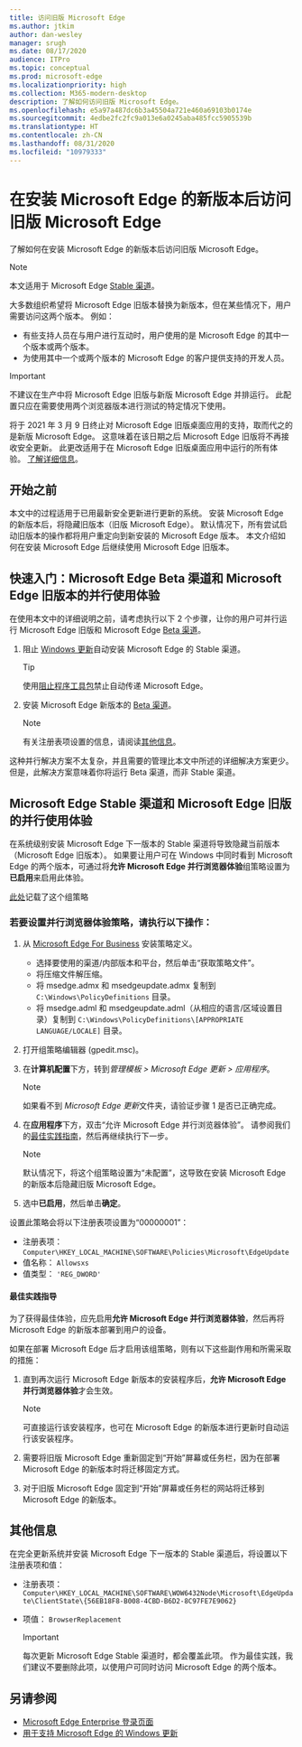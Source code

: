 ```yaml
---
title: 访问旧版 Microsoft Edge
ms.author: jtkim
author: dan-wesley
manager: srugh
ms.date: 08/17/2020
audience: ITPro
ms.topic: conceptual
ms.prod: microsoft-edge
ms.localizationpriority: high
ms.collection: M365-modern-desktop
description: 了解如何访问旧版 Microsoft Edge。
ms.openlocfilehash: e5a97a487dc6b3a45504a721e460a69103b0174e
ms.sourcegitcommit: 4edbe2fc2fc9a013e6a0245aba485fcc5905539b
ms.translationtype: HT
ms.contentlocale: zh-CN
ms.lasthandoff: 08/31/2020
ms.locfileid: "10979333"
---
```

# 在安装 Microsoft Edge 的新版本后访问旧版 Microsoft Edge

了解如何在安装 Microsoft Edge 的新版本后访问旧版 Microsoft Edge。

> [!NOTE]
> 本文适用于 Microsoft Edge [Stable 渠道](microsoft-edge-channels.md)。

大多数组织希望将 Microsoft Edge 旧版本替换为新版本，但在某些情况下，用户需要访问这两个版本。 例如：

- 有些支持人员在与用户进行互动时，用户使用的是 Microsoft Edge 的其中一个版本或两个版本。
- 为使用其中一个或两个版本的 Microsoft Edge 的客户提供支持的开发人员。

> [!IMPORTANT]
> 不建议在生产中将 Microsoft Edge 旧版与新版 Microsoft Edge 并排运行。 此配置只应在需要使用两个浏览器版本进行测试的特定情况下使用。
>
> 将于 2021 年 3 月 9 日终止对 Microsoft Edge 旧版桌面应用的支持，取而代之的是新版 Microsoft Edge。 这意味着在该日期之后 Microsoft Edge 旧版将不再接收安全更新。 此更改适用于在 Microsoft Edge 旧版桌面应用中运行的所有体验。 [了解详细信息](https://techcommunity.microsoft.com/t5/microsoft-365-blog/microsoft-365-apps-say-farewell-to-internet-explorer-11-and/ba-p/1591666)。

## 开始之前

本文中的过程适用于已用最新安全更新进行更新的系统。 安装 Microsoft Edge 的新版本后，将隐藏旧版本（旧版 Microsoft Edge）。 默认情况下，所有尝试启动旧版本的操作都将用户重定向到新安装的 Microsoft Edge 版本。 本文介绍如何在安装 Microsoft Edge 后继续使用 Microsoft Edge 旧版本。

## 快速入门：Microsoft Edge Beta 渠道和 Microsoft Edge 旧版本的并行使用体验

在使用本文中的详细说明之前，请考虑执行以下 2 个步骤，让你的用户可并行运行 Microsoft Edge 旧版和 Microsoft Edge [Beta 渠道](microsoft-edge-channels.md)。

1. 阻止 [Windows 更新](https://support.microsoft.com/help/12373/windows-update-faq)自动安装 Microsoft Edge 的 Stable 渠道。

   > [!TIP]
   > 使用[阻止程序工具包](microsoft-edge-blocker-toolkit.md)禁止自动传递 Microsoft Edge。

2. 安装 Microsoft Edge 新版本的 [Beta 渠道](https://www.microsoft.com/edge/business/download)。

   > [!NOTE]
   > 有关注册表项设置的信息，请阅读[其他信息](#additional-information)。

这种并行解决方案不太复杂，并且需要的管理比本文中所述的详细解决方案更少。 但是，此解决方案意味着你将运行 Beta 渠道，而非 Stable 渠道。

## Microsoft Edge Stable 渠道和 Microsoft Edge 旧版的并行使用体验

在系统级别安装 Microsoft Edge 下一版本的 Stable 渠道将导致隐藏当前版本（Microsoft Edge 旧版本）。 如果要让用户可在 Windows 中同时看到 Microsoft Edge 的两个版本，可通过将**允许 Microsoft Edge 并行浏览器体验**组策略设置为**已启用**来启用此体验。

[此处](https://docs.microsoft.com/deployedge/microsoft-edge-update-policies#allowsxs)记载了这个组策略

### 若要设置并行浏览器体验策略，请执行以下操作：

1. 从 [Microsoft Edge For Business](https://www.microsoft.com/edge/business/download) 安装策略定义。

   - 选择要使用的渠道/内部版本和平台，然后单击“获取策略文件”。
   - 将压缩文件解压缩。
   - 将 msedge.admx 和 msedgeupdate.admx 复制到 `C:\Windows\PolicyDefinitions` 目录。
   - 将 msedge.adml 和 msedgeupdate.adml（从相应的语言/区域设置目录）复制到 `C:\Windows\PolicyDefinitions\[APPROPRIATE LANGUAGE/LOCALE]` 目录。

2. 打开组策略编辑器 (gpedit.msc)。
3. 在**计算机配置**下方，转到*管理模板 > Microsoft Edge 更新 > 应用程序*。

    > [!NOTE]
    > 如果看不到 *Microsoft Edge 更新*文件夹，请验证步骤 1 是否已正确完成。

4. 在**应用程序**下方，双击“允许 Microsoft Edge 并行浏览器体验”。 请参阅我们的[最佳实践指南](#best-practice-guidance)，然后再继续执行下一步。

    > [!NOTE]
    > 默认情况下，将这个组策略设置为“未配置”，这导致在安装 Microsoft Edge 的新版本后隐藏旧版 Microsoft Edge。

5. 选中**已启用**，然后单击**确定**。  

设置此策略会将以下注册表项设置为“00000001”：

- 注册表项： `Computer\HKEY_LOCAL_MACHINE\SOFTWARE\Policies\Microsoft\EdgeUpdate`
- 值名称： `Allowsxs`
- 值类型： `'REG_DWORD'`

#### 最佳实践指导

为了获得最佳体验，应先启用**允许 Microsoft Edge 并行浏览器体验**，然后再将 Microsoft Edge 的新版本部署到用户的设备。

如果在部署 Microsoft Edge 后才启用该组策略，则有以下这些副作用和所需采取的措施：

1. 直到再次运行 Microsoft Edge 新版本的安装程序后，**允许 Microsoft Edge 并行浏览器体验**才会生效。

   > [!NOTE]
   > 可直接运行该安装程序，也可在 Microsoft Edge 的新版本进行更新时自动运行该安装程序。

2. 需要将旧版 Microsoft Edge 重新固定到“开始”屏幕或任务栏，因为在部署 Microsoft Edge 的新版本时将迁移固定方式。
3. 对于旧版 Microsoft Edge 固定到“开始”屏幕或任务栏的网站将迁移到 Microsoft Edge 的新版本。

## 其他信息

在完全更新系统并安装 Microsoft Edge 下一版本的 Stable 渠道后，将设置以下注册表项和值：

- 注册表项： `Computer\HKEY_LOCAL_MACHINE\SOFTWARE\WOW6432Node\Microsoft\EdgeUpdate\ClientState\{56EB18F8-B008-4CBD-B6D2-8C97FE7E9062}`
- 项值： `BrowserReplacement`

  > [!IMPORTANT]
  > 每次更新 Microsoft Edge Stable 渠道时，都会覆盖此项。 作为最佳实践，我们建议不要删除此项，以使用户可同时访问 Microsoft Edge 的两个版本。

## 另请参阅

- [Microsoft Edge Enterprise 登录页面](https://aka.ms/EdgeEnterprise)
- [用于支持 Microsoft Edge 的 Windows 更新](microsoft-edge-sysupdate-windows-updates.md)
